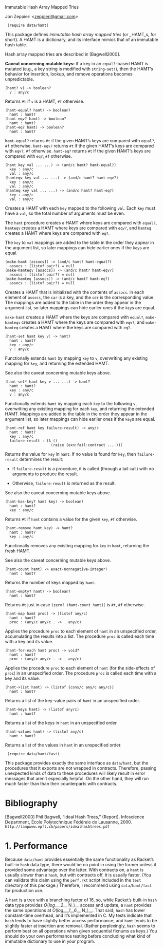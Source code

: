 Immutable Hash Array Mapped Tries

Jon Zeppieri <[zeppieri@gmail.com](mailto:zeppieri@gmail.com)>

```racket
 (require data/hamt)
```

This package defines _immutable hash array mapped tries_ (or _HAMT_s,
for short). A HAMT is a dictionary, and its interface mimics that of an
immutable hash table.

Hash array mapped tries are described in [Bagwell2000].

**Caveat concerning mutable keys:** If a key in an `equal?`-based HAMT
is mutated (e.g., a key string is modified with `string-set!`), then the
HAMT’s behavior for insertion, lookup, and remove operations becomes
unpredictable.

```racket
(hamt? v) -> boolean?
  v : any/c          
```

Returns `#t` if `v` is a HAMT, `#f` otherwise.

```racket
(hamt-equal? hamt) -> boolean?
  hamt : hamt?                
(hamt-eqv? hamt) -> boolean?  
  hamt : hamt?                
(hamt-eq? hamt) -> boolean?   
  hamt : hamt?                
```

`hamt-equal?` returns `#t` if the given HAMT’s keys are compared with
`equal?`, `#f` otherwise. `hamt-eqv?` returns `#t` if the given HAMT’s
keys are compared with `eqv?`, `#f` otherwise. `hamt-eq?` returns `#t`
if the given HAMT’s keys are compared with `eq?`, `#f` otherwise.

```racket
(hamt key val ... ...) -> (and/c hamt? hamt-equal?) 
  key : any/c                                       
  val : any/c                                       
(hamteqv key val ... ...) -> (and/c hamt? hamt-eqv?)
  key : any/c                                       
  val : any/c                                       
(hamteq key val ... ...) -> (and/c hamt? hamt-eq?)  
  key : any/c                                       
  val : any/c                                       
```

Creates a HAMT with each `key` mapped to the following `val`. Each `key`
must have a `val`, so the total number of arguments must be even.

The `hamt` procedure creates a HAMT where keys are compared with
`equal?`, `hamteqv` creates a HAMT where keys are compared with `eqv?`,
and `hamteq` creates a HAMT where keys are compared with `eq?`.

The `key` to `val` mappings are added to the table in the order they
appear in the argument list, so later mappings can hide earlier ones if
the `key`s are equal.

```racket
(make-hamt [assocs]) -> (and/c hamt? hamt-equal?) 
  assocs : (listof pair?) = null                  
(make-hamteqv [assocs]) -> (and/c hamt? hamt-eqv?)
  assocs : (listof pair?) = null                  
(make-hamteq [assocs]) -> (and/c hamt? hamt-eq?)  
  assocs : (listof pair?) = null                  
```

Creates a HAMT that is initialized with the contents of `assocs`. In
each element of `assocs`, the `car` is a key, and the `cdr` is the
corresponding value. The mappings are added to the table in the order
they appear in the argument list, so later mappings can hide earlier
ones if the `key`s are equal.

`make-hamt` creates a HAMT where the keys are compared with `equal?`,
`make-hamteqv` creates a HAMT where the keys are compared with `eqv?`,
and `make-hamteq` creates a HAMT where the keys are compared with `eq?`.

```racket
(hamt-set hamt key v) -> hamt?
  hamt : hamt?                
  key : any/c                 
  v : any/c                   
```

Functionally extends `hamt` by mapping `key` to `v`, overwriting any
existing mapping for `key`, and returning the extended HAMT.

See also the caveat concerning mutable keys above.

```racket
(hamt-set* hamt key v ... ...) -> hamt?
  hamt : hamt?                         
  key : any/c                          
  v : any/c                            
```

Functionally extends `hamt` by mapping each `key` to the following `v`,
overwriting any existing mapping for each `key`, and returning the
extended HAMT. Mappings are added to the table in the order they appear
in the argument list, so later mappings can hide earlier ones if the
`key`s are equal.

```racket
(hamt-ref hamt key failure-result) -> any/c           
  hamt : hamt?                                        
  key : any/c                                         
  failure-result : (λ ()                              
                     (raise (exn:fail:contract ....)))
```

Returns the value for `key` in `hamt`. If no value is found for `key`,
then `failure-result` determines the result:

* If `failure-result` is a procedure, it is called (through a tail call)
  with no arguments to produce the result.

* Otherwise, `failure-result` is returned as the result.

See also the caveat concerning mutable keys above.

```racket
(hamt-has-key? hamt key) -> boolean?
  hamt : hamt?                      
  key : any/c                       
```

Returns `#t` if `hamt` contains a value for the given `key`, `#f`
otherwise.

```racket
(hamt-remove hamt key) -> hamt?
  hamt : hamt?                 
  key : any/c                  
```

Functionally removes any existing mapping for `key` in `hamt`, returning
the fresh HAMT.

See also the caveat concerning mutable keys above.

```racket
(hamt-count hamt) -> exact-nonnegative-integer?
  hamt : hamt?                                 
```

Returns the number of keys mapped by `hamt`.

```racket
(hamt-empty? hamt) -> boolean?
  hamt : hamt?                
```

Returns `#t` just in case `(zero? (hamt-count hamt))` is `#t`, `#f`
otherwise.

```racket
(hamt-map hamt proc) -> (listof any/c)
  hamt : hamt?                        
  proc : (any/c any/c . -> . any/c)   
```

Applies the procedure `proc` to each element of `hamt` in an unspecified
order, accumulating the results into a list. The procedure `proc` is
called each time with a key and its value.

```racket
(hamt-for-each hamt proc) -> void? 
  hamt : hamt?                     
  proc : (any/c any/c . -> . any/c)
```

Applies the procedure `proc` to each element of `hamt` (for the
side-effects of `proc`) in an unspecified order. The procedure `proc` is
called each time with a key and its value.

```racket
(hamt->list hamt) -> (listof (cons/c any/c any/c))
  hamt : hamt?                                    
```

Returns a list of the key–value pairs of `hamt` in an unspecified order.

```racket
(hamt-keys hamt) -> (listof any/c)
  hamt : hamt?                    
```

Returns a list of the keys in `hamt` in an unspecified order.

```racket
(hamt-values hamt) -> (listof any/c)
  hamt : hamt?                      
```

Returns a list of the values in `hamt` in an unspecified order.

```racket
 (require data/hamt/fast)
```

This package provides exactly the same interface as `data/hamt`, but the
procedures that it exports are not wrapped in contracts. Therefore,
passing unexpected kinds of data to these procedures will likely result
in error messages that aren’t especially helpful. On the other hand,
they will run much faster than than their counterparts with contracts.

# Bibliography

[Bagwell2000] Phil Bagwell, “Ideal Hash Trees,” (Report). Infoscience Department,
              École Polytechnique Fédérale de Lausanne, 2000.                    
              `http://lampwww.epfl.ch/papers/idealhashtrees.pdf`                 

# 1. Performance

Because `data/hamt` provides essentially the same functionality as
Racket’s built-in `hash` data type, there would be no point in using the
former unless it provided some advantage over the latter. With contracts
on, a `hamt` is usually slower than a `hash`, but with contracts off, it
is usually faster. (You can validate this claim using the `perf.rkt`
script included in the `test` directory of this package.) Therefore, I
recommend using `data/hamt/fast` for production use.

A `hamt` is a tree with a branching factor of 16, so, while Racket’s
built-in `hash` data type provides _O_(_log___2___ N_)__ access and
update, a `hamt` provides the same operations at _O_(_log___1__6___
N_)__. That said, `hash` has lower constant-time overhead, and it’s
implemented in C. My tests indicate that `hash` tends to have slightly
better access performance, and `hamt` tends to be slightly faster at
insertion and removal. (Rather perplexingly, `hash` seems to perform
best on all operations when given sequential fixnums as keys.) You
should do your own performance testing before concluding what kind of
immutable dictionary to use in your program.
